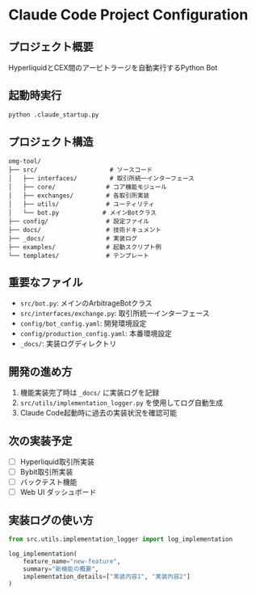# Claude Code Project Configuration

## プロジェクト概要
HyperliquidとCEX間のアービトラージを自動実行するPython Bot

## 起動時実行
```bash
python .claude_startup.py
```

## プロジェクト構造
```
omg-tool/
├── src/                    # ソースコード
│   ├── interfaces/         # 取引所統一インターフェース
│   ├── core/              # コア機能モジュール
│   ├── exchanges/         # 各取引所実装
│   ├── utils/             # ユーティリティ
│   └── bot.py            # メインBotクラス
├── config/                # 設定ファイル
├── docs/                  # 技術ドキュメント
├── _docs/                 # 実装ログ
├── examples/              # 起動スクリプト例
└── templates/             # テンプレート
```

## 重要なファイル
- `src/bot.py`: メインのArbitrageBotクラス
- `src/interfaces/exchange.py`: 取引所統一インターフェース
- `config/bot_config.yaml`: 開発環境設定
- `config/production_config.yaml`: 本番環境設定
- `_docs/`: 実装ログディレクトリ

## 開発の進め方
1. 機能実装完了時は `_docs/` に実装ログを記録
2. `src/utils/implementation_logger.py` を使用してログ自動生成
3. Claude Code起動時に過去の実装状況を確認可能

## 次の実装予定
- [ ] Hyperliquid取引所実装
- [ ] Bybit取引所実装
- [ ] バックテスト機能
- [ ] Web UI ダッシュボード

## 実装ログの使い方
```python
from src.utils.implementation_logger import log_implementation

log_implementation(
    feature_name="new-feature",
    summary="新機能の概要",
    implementation_details=["実装内容1", "実装内容2"]
)
```